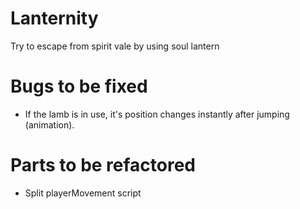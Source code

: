 # Lanternity
Try to escape from spirit vale by using soul lantern

# Bugs to be fixed
- If the lamb is in use, it's position changes instantly after jumping (animation).

# Parts to be refactored
- Split playerMovement script 
